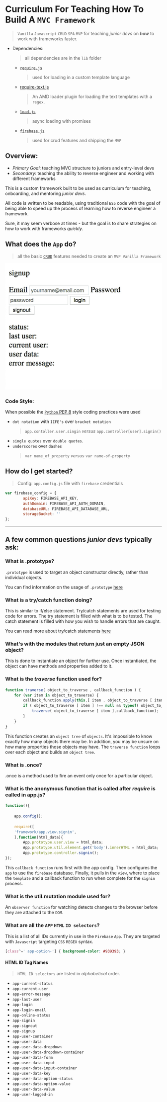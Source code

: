 # Curriculum For Teaching How To Build A `MVC Framework`
 > `Vanilla` `Javascript` `CRUD` `SPA` `MVP` for teaching _junior devs_ on *__how__* to work with frameworks faster.

 * Dependencies:
    > all dependencies are in the `lib` folder
    - [`require.js`](https://cdnjs.com/libraries/require.js)
        > used for loading in a custom template language
    - [require-text.js](https://cdnjs.com/libraries/require-text)
        > An AMD loader plugin for loading the text templates with a `regex`.
    - [`load.js`](https://cdnjs.com/libraries/loadjs)
        > async loading with promises
    - [`firebase.js`](https://firebase.google.com/docs/reference/js)
        > used for crud features and shipping the `MVP`

## Overview:
 - _Primary Goal_: teaching MVC structure to juniors and entry-level devs
 - _Secondary_: teaching the ability to reverse engineer and working with different frameworks

This is a custom framework built to be used as curriculum for teaching, onboarding, and mentoring _junior devs_.

All code is written to be readable, using traditional `ES5` code with the goal of being able to speed up the process of learning how to reverse engineer a framework.

Sure, it may seem verbose at times - but the goal is to share strategies on how to work with frameworks _quickly_.


## What does the `App` do?
 > all the basic [`CRUD`](https://developer.mozilla.org/en-US/docs/Glossary/CRUD) features needed to create an `MVP Vanilla Framework`

 ![vanilla.js framework for firebase crud mvp](docs.crud.login.gif)


### Code Style:

When possible the [`Python` PEP 8](https://www.python.org/dev/peps/pep-0008/) style coding practices were used

 - `dot notation` with `IIFE's` over `bracket notation`
    > `app.contoller.user.singin` _versus_ `app.controller[user].signin()`
 - `single quotes` over `double quotes`.
 - `underscores` over `dashes`
    > `var name_of_property` _versus_  `var name-of-property`

## How do I get started?
 > Config: `app.config.js` file with `firebase` credentials
```javascript
var firebase_config = {
        apiKey: FIREBASE_API_KEY,
        authDomain: FIREBASE_API_AUTH_DOMAIN,
        databaseURL: FIREBASE_API_DATABASE_URL,
        storageBucket: ''
};
```

---

## A few common questions _junior devs_ typically ask:

### What is .prototype?
`.prototype` is used to target an object constructor directly, rather than individual objects.

You can find information on the usage of `.prototype` [here](https://developer.mozilla.org/en-US/docs/Learn/JavaScript/Objects/Object_prototypes)

### What is a try/catch function doing?
This is similar to if/else statement. Try/catch statements are used for testing code for errors. The try statement is filled with what is to be tested. The catch statement is filled with how you wish to handle errors that are caught.

You can read more about try/catch statements [here](https://developer.mozilla.org/en-US/docs/Web/JavaScript/Reference/Statements/try...catch)

### What's with the modules that return just an empty JSON object?
This is done to instantiate an object for further use. Once instantiated, the object can have methods and properties added to it.

### What is the *_traverse_* function used for?

```javascript
function traverse( object_to_traverse , callback_function ) {
    for (var item in object_to_traverse) {
        callback_function.apply(this,[ item , object_to_traverse [ item ]]);
        if ( object_to_traverse [ item ] !== null && typeof( object_to_traverse [ item ]) == 'object') {
            traverse( object_to_traverse [ item ],callback_function);
        }
    }
}
```
This function creates an `object tree` of `objects`. It's impossible to know exactly how many objects there may be. In addition, you may be unsure on how many properties those objects may have. The `traverse function` loops over each object and builds an `object tree`.

### What is .once?
.once is a method used to fire an event only once for a particular object.

### What is the anonymous function that is called after *_require_* is called in app.js?
```javascript
function(){

    app.config();

    require([
    'framework/app.view.signin',
    ],function(html_data){
        App.prototype.user.view = html_data;
        App.prototype.util.element.get('body').innerHTML = html_data;
        App.prototype.controller.signin();
});
```

This `callback function` runs first with the app config.
Then configures the `app` to use the `firebase` database.
Finally, it pulls in the `view`, where to place the `template` and a callback function to run when complete for the `signin` process.

### What is the util.mutation module used for?

An `observer function` for watching detects changes to the browser before they are attached to the `DOM`.


### What are all the `APP` `HTML` `ID selectors`?

This is a list of all IDs currently in use in the `Firebase` `App`.
They are targeted with `Javascript` targeting `CSS` `REGEX` syntax.

```css
[class^=' app-option-'] { background-color: #939393; }
```


#### HTML ID Tag Names
 > `HTML ID selectors` are listed in _alphabetical_ order.

  - `app-current-status`
  - `app-current-user`
  - `app-error-message`
  - `app-last-user`
  - `app-login`
  - `app-login-email`
  - `app-online-status`
  - `app-signin`
  - `app-signout`
  - `app-signup`
  - `app-user-container`
  - `app-user-data`
  - `app-user-data-dropdown`
  - `app-user-data-dropdown-container`
  - `app-user-data-form`
  - `app-user-data-input`
  - `app-user-data-input-container`
  - `app-user-data-key`
  - `app-user-data-option-status`
  - `app-user-data-option-value`
  - `app-user-data-value`
  - `app-user-logged-in`